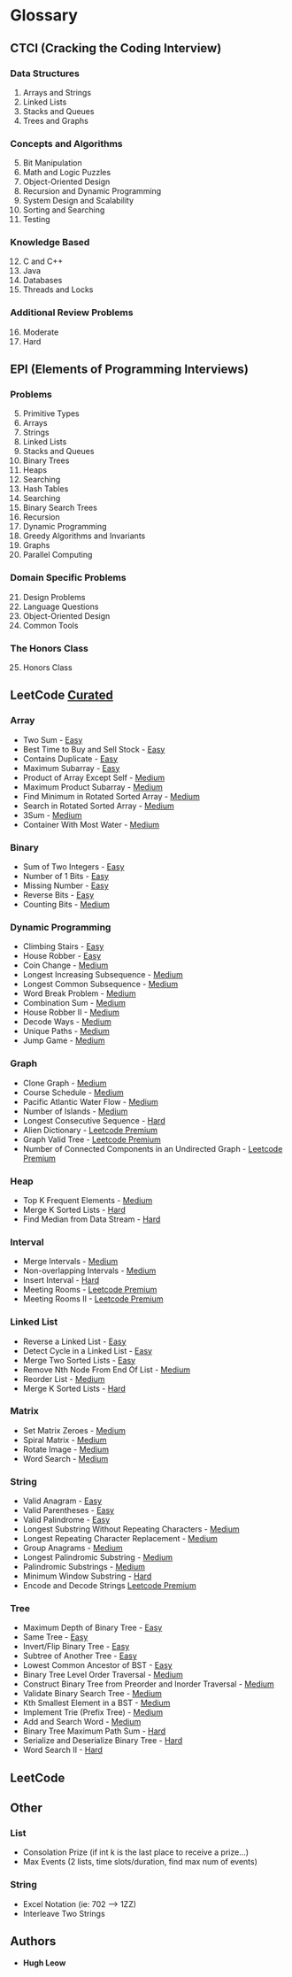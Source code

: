 # Glossary

## CTCI (Cracking the Coding Interview) 

### Data Structures
1) Arrays and Strings 
2) Linked Lists
3) Stacks and Queues
4) Trees and Graphs

### Concepts and Algorithms
5) Bit Manipulation
6) Math and Logic Puzzles
7) Object-Oriented Design
8) Recursion and Dynamic Programming
9) System Design and Scalability
10) Sorting and Searching
11) Testing

### Knowledge Based
12) C and C++
13) Java
14) Databases
15) Threads and Locks

### Additional Review Problems
16) Moderate
17) Hard

## EPI (Elements of Programming Interviews)

### Problems
5) Primitive Types
6) Arrays
7) Strings
8) Linked Lists
9) Stacks and Queues
10) Binary Trees
11) Heaps
12) Searching
13) Hash Tables
14) Searching
15) Binary Search Trees
16) Recursion
17) Dynamic Programming
18) Greedy Algorithms and Invariants
19) Graphs
20) Parallel Computing

### Domain Specific Problems
21) Design Problems
22) Language Questions
23) Object-Oriented Design
24) Common Tools

### The Honors Class
25) Honors Class

## LeetCode [Curated](https://www.teamblind.com/article/New-Year-Gift---Curated-List-of-Top-100-LeetCode-Questions-to-Save-Your-Time-OaM1orEU)

### Array 
- Two Sum - [Easy](https://leetcode.com/problems/two-sum/)
- Best Time to Buy and Sell Stock - [Easy](https://leetcode.com/problems/best-time-to-buy-and-sell-stock/)
- Contains Duplicate - [Easy](https://leetcode.com/problems/contains-duplicate/)
- Maximum Subarray - [Easy](https://leetcode.com/problems/maximum-subarray/)
- Product of Array Except Self - [Medium](https://leetcode.com/problems/product-of-array-except-self/)
- Maximum Product Subarray - [Medium](https://leetcode.com/problems/maximum-product-subarray/)
- Find Minimum in Rotated Sorted Array - [Medium](https://leetcode.com/problems/find-minimum-in-rotated-sorted-array/)
- Search in Rotated Sorted Array - [Medium](https://leetcode.com/problems/search-in-rotated-sorted-array/)
- 3Sum - [Medium](https://leetcode.com/problems/3sum/)
- Container With Most Water - [Medium](https://leetcode.com/problems/container-with-most-water/)

### Binary  
- Sum of Two Integers - [Easy](https://leetcode.com/problems/sum-of-two-integers/)
- Number of 1 Bits - [Easy](https://leetcode.com/problems/number-of-1-bits/)
- Missing Number - [Easy](https://leetcode.com/problems/missing-number/)
- Reverse Bits - [Easy](https://leetcode.com/problems/reverse-bits/)
- Counting Bits - [Medium](https://leetcode.com/problems/counting-bits/)

### Dynamic Programming
- Climbing Stairs - [Easy](https://leetcode.com/problems/climbing-stairs/)
- House Robber - [Easy](https://leetcode.com/problems/house-robber/)
- Coin Change - [Medium](https://leetcode.com/problems/coin-change/)
- Longest Increasing Subsequence - [Medium](https://leetcode.com/problems/longest-increasing-subsequence/)
- Longest Common Subsequence - [Medium](https://leetcode.com/problems/longest-common-subsequence/)
- Word Break Problem - [Medium](https://leetcode.com/problems/word-break/)
- Combination Sum - [Medium](https://leetcode.com/problems/combination-sum-iv/)
- House Robber II - [Medium](https://leetcode.com/problems/house-robber-ii/)
- Decode Ways - [Medium](https://leetcode.com/problems/decode-ways/)
- Unique Paths - [Medium](https://leetcode.com/problems/unique-paths/)
- Jump Game - [Medium](https://leetcode.com/problems/jump-game/)

### Graph
- Clone Graph - [Medium](https://leetcode.com/problems/clone-graph/)
- Course Schedule - [Medium](https://leetcode.com/problems/course-schedule/)
- Pacific Atlantic Water Flow - [Medium](https://leetcode.com/problems/pacific-atlantic-water-flow/)
- Number of Islands - [Medium](https://leetcode.com/problems/number-of-islands/)
- Longest Consecutive Sequence - [Hard](https://leetcode.com/problems/longest-consecutive-sequence/)
- Alien Dictionary - [Leetcode Premium](https://leetcode.com/problems/alien-dictionary/)
- Graph Valid Tree - [Leetcode Premium](https://leetcode.com/problems/graph-valid-tree/)
- Number of Connected Components in an Undirected Graph - [Leetcode Premium](https://leetcode.com/problems/number-of-connected-components-in-an-undirected-graph/)

### Heap 
- Top K Frequent Elements - [Medium](https://leetcode.com/problems/top-k-frequent-elements/)
- Merge K Sorted Lists - [Hard](https://leetcode.com/problems/merge-k-sorted-lists/)
- Find Median from Data Stream - [Hard](https://leetcode.com/problems/find-median-from-data-stream/)

### Interval 
- Merge Intervals - [Medium](https://leetcode.com/problems/merge-intervals/)
- Non-overlapping Intervals - [Medium](https://leetcode.com/problems/non-overlapping-intervals/)
- Insert Interval - [Hard](https://leetcode.com/problems/insert-interval/)
- Meeting Rooms - [Leetcode Premium](https://leetcode.com/problems/meeting-rooms/)
- Meeting Rooms II - [Leetcode Premium](https://leetcode.com/problems/meeting-rooms-ii/)

### Linked List 
- Reverse a Linked List - [Easy](https://leetcode.com/problems/reverse-linked-list/)
- Detect Cycle in a Linked List - [Easy](https://leetcode.com/problems/linked-list-cycle/)
- Merge Two Sorted Lists - [Easy](https://leetcode.com/problems/merge-two-sorted-lists/)
- Remove Nth Node From End Of List - [Medium](https://leetcode.com/problems/remove-nth-node-from-end-of-list/)
- Reorder List - [Medium](https://leetcode.com/problems/reorder-list/)
- Merge K Sorted Lists - [Hard](https://leetcode.com/problems/merge-k-sorted-lists/)

### Matrix 
- Set Matrix Zeroes - [Medium](https://leetcode.com/problems/set-matrix-zeroes/)
- Spiral Matrix - [Medium](https://leetcode.com/problems/spiral-matrix/)
- Rotate Image - [Medium](https://leetcode.com/problems/rotate-image/)
- Word Search - [Medium](https://leetcode.com/problems/word-search/)

### String
- Valid Anagram - [Easy](https://leetcode.com/problems/valid-anagram/)
- Valid Parentheses - [Easy](https://leetcode.com/problems/valid-parentheses/)
- Valid Palindrome - [Easy](https://leetcode.com/problems/valid-palindrome/)
- Longest Substring Without Repeating Characters - [Medium](https://leetcode.com/problems/longest-substring-without-repeating-characters/)
- Longest Repeating Character Replacement - [Medium](https://leetcode.com/problems/longest-repeating-character-replacement/)
- Group Anagrams - [Medium](https://leetcode.com/problems/group-anagrams/)
- Longest Palindromic Substring - [Medium](https://leetcode.com/problems/longest-palindromic-substring/)
- Palindromic Substrings - [Medium](https://leetcode.com/problems/palindromic-substrings/)
- Minimum Window Substring - [Hard](https://leetcode.com/problems/minimum-window-substring/)
- Encode and Decode Strings [Leetcode Premium](https://leetcode.com/problems/encode-and-decode-strings/)

### Tree 
- Maximum Depth of Binary Tree - [Easy](https://leetcode.com/problems/maximum-depth-of-binary-tree/)
- Same Tree - [Easy](https://leetcode.com/problems/same-tree/)
- Invert/Flip Binary Tree - [Easy](https://leetcode.com/problems/invert-binary-tree/)
- Subtree of Another Tree - [Easy](https://leetcode.com/problems/subtree-of-another-tree/)
- Lowest Common Ancestor of BST - [Easy](https://leetcode.com/problems/lowest-common-ancestor-of-a-binary-search-tree/)
- Binary Tree Level Order Traversal - [Medium](https://leetcode.com/problems/binary-tree-level-order-traversal/)
- Construct Binary Tree from Preorder and Inorder Traversal - [Medium](https://leetcode.com/problems/construct-binary-tree-from-preorder-and-inorder-traversal/)
- Validate Binary Search Tree - [Medium](https://leetcode.com/problems/validate-binary-search-tree/)
- Kth Smallest Element in a BST - [Medium](https://leetcode.com/problems/kth-smallest-element-in-a-bst/)
- Implement Trie (Prefix Tree) - [Medium](https://leetcode.com/problems/implement-trie-prefix-tree/)
- Add and Search Word - [Medium](https://leetcode.com/problems/add-and-search-word-data-structure-design/)
- Binary Tree Maximum Path Sum - [Hard](https://leetcode.com/problems/binary-tree-maximum-path-sum/)
- Serialize and Deserialize Binary Tree - [Hard](https://leetcode.com/problems/serialize-and-deserialize-binary-tree/)
- Word Search II - [Hard](https://leetcode.com/problems/word-search-ii/)

## LeetCode 

## Other

### List 
- Consolation Prize (if int k is the last place to receive a prize...)  
- Max Events (2 lists, time slots/duration, find max num of events)  

### String
    
- Excel Notation (ie: 702 --> 1ZZ)  
- Interleave Two Strings  

## Authors

* **Hugh Leow**
